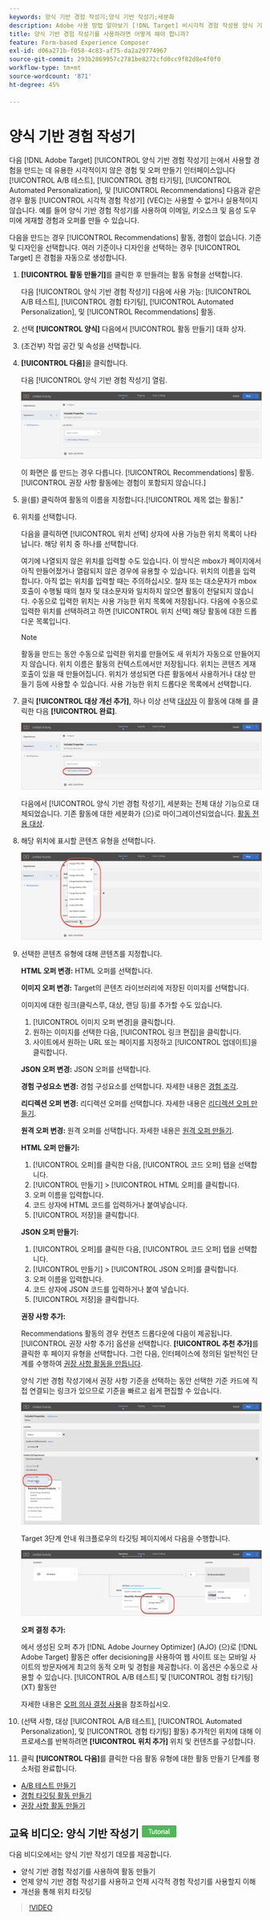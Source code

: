 ```yaml
---
keywords: 양식 기반 경험 작성기;양식 기반 작성기;세분화
description: Adobe 사용 방법 알아보기 [!DNL Target] 비시각적 경험 작성용 양식 기반 경험 작성기 . VEC를 사용할 수 없거나 실용적이지 않은 경우 이 작성기를 사용하십시오.
title: 양식 기반 경험 작성기를 사용하려면 어떻게 해야 합니까?
feature: Form-based Experience Composer
exl-id: d06a271b-f058-4c83-af75-da2a29774967
source-git-commit: 293b2869957c2781be8272cfd0cc9f82d8e4f0f0
workflow-type: tm+mt
source-wordcount: '871'
ht-degree: 45%

---
```


# 양식 기반 경험 작성기

다음 [!DNL Adobe Target] [!UICONTROL 양식 기반 경험 작성기] 는에서 사용할 경험을 만드는 데 유용한 시각적이지 않은 경험 및 오퍼 만들기 인터페이스입니다 [!UICONTROL A/B 테스트], [!UICONTROL 경험 타기팅], [!UICONTROL Automated Personalization], 및 [!UICONTROL Recommendations] 다음과 같은 경우 활동 [!UICONTROL 시각적 경험 작성기] (VEC)는 사용할 수 없거나 실용적이지 않습니다. 예를 들어 양식 기반 경험 작성기를 사용하여 이메일, 키오스크 및 음성 도우미에 게재할 경험과 오퍼를 만들 수 있습니다.

다음을 만드는 경우 [!UICONTROL Recommendations] 활동, 경험이 없습니다. 기준 및 디자인을 선택합니다. 여러 기준이나 디자인을 선택하는 경우 [!UICONTROL Target] 은 경험을 자동으로 생성합니다.

1. **[!UICONTROL 활동 만들기]**&#x200B;를 클릭한 후 만들려는 활동 유형을 선택합니다.

   다음 [!UICONTROL 양식 기반 경험 작성기] 다음에 사용 가능: [!UICONTROL A/B 테스트], [!UICONTROL 경험 타기팅], [!UICONTROL Automated Personalization], 및 [!UICONTROL Recommendations] 활동.

1. 선택 **[!UICONTROL 양식]** 다음에서 [!UICONTROL 활동 만들기] 대화 상자.

1. (조건부) 작업 공간 및 속성을 선택합니다.

1. **[!UICONTROL 다음]**&#x200B;을 클릭합니다.

   다음 [!UICONTROL 양식 기반 경험 작성기] 열림.

   ![location_refinations 이미지](assets/location_refinements.png)

   이 화면은 를 만드는 경우 다릅니다. [!UICONTROL Recommendations] 활동. [!UICONTROL 권장 사항 활동에는 경험이 포함되지 않습니다.]

1. 을(를) 클릭하여 활동의 이름을 지정합니다.[!UICONTROL 제목 없는 활동].&quot;
1. 위치를 선택합니다.

   다음을 클릭하면 [!UICONTROL 위치 선택] 상자에 사용 가능한 위치 목록이 나타납니다. 해당 위치 중 하나를 선택합니다.

   여기에 나열되지 않은 위치를 입력할 수도 있습니다. 이 방식은 mbox가 페이지에서 아직 만들어졌거나 열람되지 않은 경우에 유용할 수 있습니다. 위치의 이름을 입력합니다. 아직 없는 위치를 입력할 때는 주의하십시오. 철자 또는 대소문자가 mbox 호출이 수행될 때의 철자 및 대소문자와 일치하지 않으면 활동이 전달되지 않습니다. 수동으로 입력한 위치는 사용 가능한 위치 목록에 저장됩니다. 다음에 수동으로 입력한 위치를 선택하려고 하면 [!UICONTROL 위치 선택] 해당 활동에 대한 드롭다운 목록입니다.

   >[!NOTE]
   >
   >활동을 만드는 동안 수동으로 입력한 위치를 만들어도 새 위치가 자동으로 만들어지지 않습니다. 위치 이름은 활동의 컨텍스트에서만 저장됩니다. 위치는 콘텐츠 게재 호출이 있을 때 만들어집니다. 위치가 생성되면 다른 활동에서 사용하거나 대상 만들기 등에 사용할 수 있습니다. 사용 가능한 위치 드롭다운 목록에서 선택합니다.

1. 클릭 **[!UICONTROL 대상 개선 추가]**, 하나 이상 선택 [대상자](/help/main/c-target/target.md#concept_A782F8481A5041EBA75103CB26376522) 이 활동에 대해 를 클릭한 다음 **[!UICONTROL 완료]**.

   ![location_refinations_2 이미지](assets/location_refinements_2.png)

   다음에서 [!UICONTROL 양식 기반 경험 작성기], 세분화는 전체 대상 기능으로 대체되었습니다. 기존 활동에 대한 세분화가 (으)로 마이그레이션되었습니다. [활동 전용 대상](/help/main/c-target/creating-activity-only-audience.md#concept_A6BADCF530ED4AE1852E677FEBE68483).

1. 해당 위치에 표시할 콘텐츠 유형을 선택합니다.

   ![form_content 이미지](assets/form_content.png)

1. 선택한 콘텐츠 유형에 대해 콘텐츠를 지정합니다.

   **HTML 오퍼 변경:** HTML 오퍼를 선택합니다.

   **이미지 오퍼 변경:** Target의 콘텐츠 라이브러리에 저장된 이미지를 선택합니다.

   이미지에 대한 링크(클릭스루, 대상, 랜딩 등)를 추가할 수도 있습니다.

   1. [!UICONTROL 이미지 오퍼 변경]을 클릭합니다.
   1. 원하는 이미지를 선택한 다음, [!UICONTROL 링크 편집]을 클릭합니다.
   1. 사이트에서 원하는 URL 또는 페이지를 지정하고 [!UICONTROL 업데이트]을 클릭합니다.

   **JSON 오퍼 변경:** JSON 오퍼를 선택합니다.

   **경험 구성요소 변경:** 경험 구성요소를 선택합니다. 자세한 내용은 [경험 조각](/help/main/c-experiences/c-manage-content/aem-experience-fragments.md).

   **리디렉션 오퍼 변경:** 리디렉션 오퍼를 선택합니다. 자세한 내용은 [리디렉션 오퍼 만들기](/help/main/c-experiences/c-manage-content/offer-redirect.md).

   **원격 오퍼 변경:** 원격 오퍼를 선택합니다. 자세한 내용은 [원격 오퍼 만들기](/help/main/c-experiences/c-manage-content/about-remote-offers.md).

   **HTML 오퍼 만들기:**

   1. [!UICONTROL 오퍼]를 클릭한 다음, [!UICONTROL 코드 오퍼] 탭을 선택합니다.
   1. [!UICONTROL 만들기] > [!UICONTROL HTML 오퍼]를 클릭합니다.
   1. 오퍼 이름을 입력합니다.
   1. 코드 상자에 HTML 코드를 입력하거나 붙여넣습니다.
   1. [!UICONTROL 저장]을 클릭합니다.

   **JSON 오퍼 만들기:**

   1. [!UICONTROL 오퍼]를 클릭한 다음, [!UICONTROL 코드 오퍼] 탭을 선택합니다.
   1. [!UICONTROL 만들기] > [!UICONTROL JSON 오퍼]를 클릭합니다.
   1. 오퍼 이름을 입력합니다.
   1. 코드 상자에 JSON 코드를 입력하거나 붙여 넣습니다.
   1. [!UICONTROL 저장]을 클릭합니다.

   **권장 사항 추가:**

   Recommendations 활동의 경우 컨텐츠 드롭다운에 다음이 제공됩니다. [!UICONTROL 권장 사항 추가] 옵션을 선택합니다. **[!UICONTROL 추천 추가]**&#x200B;를 클릭한 후 페이지 유형을 선택합니다. 그런 다음, 인터페이스에 정의된 일반적인 단계를 수행하여 [권장 사항 활동을 만듭니다](/help/main/c-recommendations/t-create-recs-activity/create-recs-activity.md).

   양식 기반 경험 작성기에서 권장 사항 기준을 선택하는 동안 선택한 기준 카드에 직접 연결되는 링크가 있으므로 기준을 빠르고 쉽게 편집할 수 있습니다.

   ![change_criteria 이미지](assets/change_criteria.png)

   Target 3단계 안내 워크플로우의 타깃팅 페이지에서 다음을 수행합니다.

   ![change_criteria_2 이미지](assets/change_criteria_2.png)

   **오퍼 결정 추가:**

   에서 생성된 오퍼 추가 [!DNL Adobe Journey Optimizer] (AJO) (으)로 [!DNL Adobe Target] 활동은 offer decisioning을 사용하여 웹 사이트 또는 모바일 사이트의 방문자에게 최고의 동적 오퍼 및 경험을 제공합니다. 이 옵션은 수동으로 사용할 수 있습니다. [!UICONTROL A/B 테스트] 및 [!UICONTROL 경험 타기팅] (XT) 활동만

   자세한 내용은 [오퍼 의사 결정 사용](/help/main/c-integrating-target-with-mac/ajo/offer-decision.md)을 참조하십시오.

1. (선택 사항, 대상 [!UICONTROL A/B 테스트], [!UICONTROL Automated Personalization], 및 [!UICONTROL 경험 타기팅] 활동) 추가적인 위치에 대해 이 프로세스를 반복하려면 **[!UICONTROL 위치 추가]** 위치 및 컨텐츠를 구성합니다.
1. 클릭 **[!UICONTROL 다음]**&#x200B;를 클릭한 다음 활동 유형에 대한 활동 만들기 단계를 평소처럼 완료합니다.

* [A/B 테스트 만들기](/help/main/c-activities/t-test-ab/t-test-create-ab/test-create-ab.md)
* [경험 타깃팅 활동 만들기](/help/main/c-activities/t-experience-target/t-xt-create/xt-create.md#task_D6B3429AC31549E1A70EDF04B3DDC765)
* [권장 사항 활동 만들기](/help/main/c-recommendations/t-create-recs-activity/create-recs-activity.md#task_6874328773C64C44A73F0A130AD3F96F)

## 교육 비디오: 양식 기반 작성기 ![튜토리얼 배지](/help/main/assets/tutorial.png)

다음 비디오에서는 양식 기반 작성기 데모를 제공합니다.

* 양식 기반 경험 작성기를 사용하여 활동 만들기
* 언제 양식 기반 경험 작성기를 사용하고 언제 시각적 경험 작성기를 사용할지 이해
* 개선을 통해 위치 타깃팅

>[!VIDEO](https://video.tv.adobe.com/v/17390)
